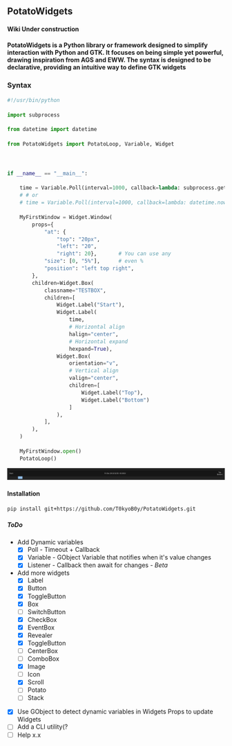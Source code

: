 ## PotatoWidgets  

#### Wiki Under construction  

#### PotatoWidgets is a Python library or framework designed to simplify interaction with Python and GTK. It focuses on being simple yet powerful, drawing inspiration from AGS and EWW. The syntax is designed to be declarative, providing an intuitive way to define GTK widgets  

### Syntax

```py
#!/usr/bin/python

import subprocess

from datetime import datetime

from PotatoWidgets import PotatoLoop, Variable, Widget



if __name__ == "__main__":

    time = Variable.Poll(interval=1000, callback=lambda: subprocess.getoutput("date"))
    # # or 
    # time = Variable.Poll(interval=1000, callback=lambda: datetime.now())

    MyFirstWindow = Widget.Window(
        props={
            "at": {
                "top": "20px",
                "left": "20",
                "right": 20},       # You can use any
            "size": [0, "5%"],      # even %
            "position": "left top right",
        },
        children=Widget.Box(
            classname="TESTBOX",
            children=[
                Widget.Label("Start"),
                Widget.Label(
                    time,
                    # Horizontal align
                    halign="center",
                    # Horizontal expand
                    hexpand=True),
                Widget.Box(
                    orientation="v",
                    # Vertical align
                    valign="center",
                    children=[
                        Widget.Label("Top"),
                        Widget.Label("Bottom")
                    ]
                ),
            ],
        ),
    )

    MyFirstWindow.open()
    PotatoLoop()

```

![img](./img/Preview.png)  
  
#### Installation

```bash
pip install git+https://github.com/T0kyoB0y/PotatoWidgets.git

```

##### ToDo

* Add Dynamic variables
  * [X] Poll      - Timeout + Callback
  * [X] Variable - GObject Variable that notifies when it's value changes
  * [X] Listener  - Callback then await for changes - *Beta*

* Add more widgets
  * [X] Label
  * [X] Button
  * [X] ToggleButton
  * [X] Box
  * [ ] SwitchButton
  * [X] CheckBox
  * [X] EventBox
  * [X] Revealer
  * [X] ToggleButton
  * [ ] CenterBox
  * [ ] ComboBox
  * [X] Image
  * [ ] Icon
  * [X] Scroll
  * [ ] Potato
  * [ ] Stack

* [X] Use GObject to detect dynamic variables in Widgets Props to update Widgets
* [ ] Add a CLI utility(?
* [ ] Help x.x
